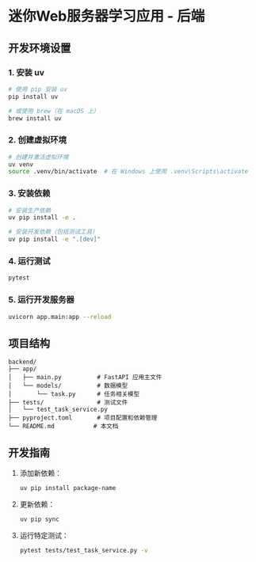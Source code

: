 # 迷你Web服务器学习应用 - 后端

## 开发环境设置

### 1. 安装 uv

```bash
# 使用 pip 安装 uv
pip install uv

# 或使用 brew（在 macOS 上）
brew install uv
```

### 2. 创建虚拟环境

```bash
# 创建并激活虚拟环境
uv venv
source .venv/bin/activate  # 在 Windows 上使用 .venv\Scripts\activate
```

### 3. 安装依赖

```bash
# 安装生产依赖
uv pip install -e .

# 安装开发依赖（包括测试工具）
uv pip install -e ".[dev]"
```

### 4. 运行测试

```bash
pytest
```

### 5. 运行开发服务器

```bash
uvicorn app.main:app --reload
```

## 项目结构

```
backend/
├── app/
│   ├── main.py          # FastAPI 应用主文件
│   └── models/          # 数据模型
│       └── task.py      # 任务相关模型
├── tests/               # 测试文件
│   └── test_task_service.py
├── pyproject.toml       # 项目配置和依赖管理
└── README.md           # 本文档
```

## 开发指南

1. 添加新依赖：
   ```bash
   uv pip install package-name
   ```

2. 更新依赖：
   ```bash
   uv pip sync
   ```

3. 运行特定测试：
   ```bash
   pytest tests/test_task_service.py -v
   ``` 